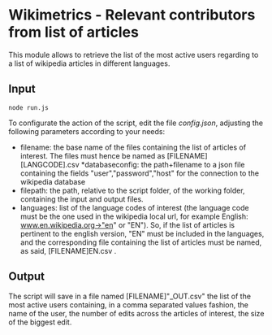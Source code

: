 Wikimetrics - Relevant contributors from list of articles
=========================================================

This module allows to retrieve the list of the most active users regarding to a list of wikipedia articles in different languages.

Input
-----
```
node run.js
```

To configurate the action of the script, edit the file *config.json*, adjusting the following parameters according to your needs:

* filename: the base name of the files containing the list of articles of interest. The files must hence be named as [FILENAME][LANGCODE].csv
*databaseconfig: the path+filename to a json file containing the fields "user","password","host" for the connection to the wikipedia database
* filepath: the path, relative to the script folder, of the working folder, containing the input and output files.
* languages: list of the language codes of interest (the language code must be the one used in the wikipedia local url, for example English: www.en.wikipedia.org->"en" or "EN"). So, if the list of articles is pertinent to the english version, "EN" must be included in the languages, and the corresponding file containing the list of articles must be named, as said, [FILENAME]EN.csv .

Output
------
The script will save in a file named [FILENAME]"_OUT.csv" the list of the most active users containing, in a comma separated values fashion, the name of the user, the number of edits across the articles of interest, the size of the biggest edit.
